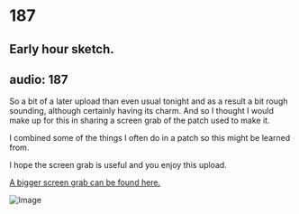 # 187
## Early hour sketch.
audio: 187
---

So a bit of a later upload than even usual tonight and as a result a bit rough sounding, although certainly having its charm. And so I thought I would make up for this in sharing a screen grab of the patch used to make it.

I combined some of the things I often do in a patch so this might be learned from.

I hope the screen grab is useful and you enjoy this upload.

<a href="http://www.mono-log.org/images/uploads/187-grab.png" title="A bigger screen grab can be found here." target="_blank">A bigger screen grab can be found here.</a>

![Image](/assets/img/Snd-187.png)